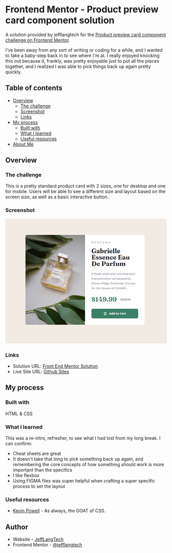 # Frontend Mentor - Product preview card component solution
A solution provided by jefflangtech for the [Product preview card component challenge on Frontend Mentor](https://www.frontendmentor.io/challenges/product-preview-card-component-GO7UmttRfa).

I've been away from any sort of writing or coding for a while, and I wanted to take a baby-step back in to see where I'm at. I really enjoyed knocking this out because it, frankly, was pretty enjoyable just to put all the pieces together, and I realized I was able to pick things back up again pretty quickly.

## Table of contents

- [Overview](#overview)
  - [The challenge](#the-challenge)
  - [Screenshot](#screenshot)
  - [Links](#links)
- [My process](#my-process)
  - [Built with](#built-with)
  - [What I learned](#what-i-learned)
  - [Useful resources](#useful-resources)
- [About Me](#author)

## Overview

### The challenge

This is a pretty standard product card with 2 sizes, one for desktop and one for mobile. Users will be able to see a different size and layout based on the screen size, as well as a basic interactive button.

### Screenshot

![](./resources/images/Product-Preview-Card-Front-End-Mentor-Project.png)


### Links

- Solution URL: [Front End Mentor Solution](https://www.frontendmentor.io/solutions/html-and-css-product-preview-card-dXFSWjlgrr)
- Live Site URL: [Github Sites](https://jefflangtech.github.io/preview_card/)

## My process

### Built with

HTML & CSS

### What I learned

This was a re-intro, refresher, to see what I had lost from my long break. I can confirm:
- Cheat sheets are great
- It doesn't take that long to pick something back up again, and remembering the core concepts of how something should work is more important than the specifics
- I like flexbox
- Using FIGMA files was super helpful when crafting a super specific process to set the layout 

### Useful resources

- [Kevin Powell](https://www.kevinpowell.co/) - As always, the GOAT of CSS.

## Author

- Website - [JeffLangTech](https://jefflangtech.github.io/)
- Frontend Mentor - [@jefflangtech](https://www.frontendmentor.io/profile/jefflangtech)
